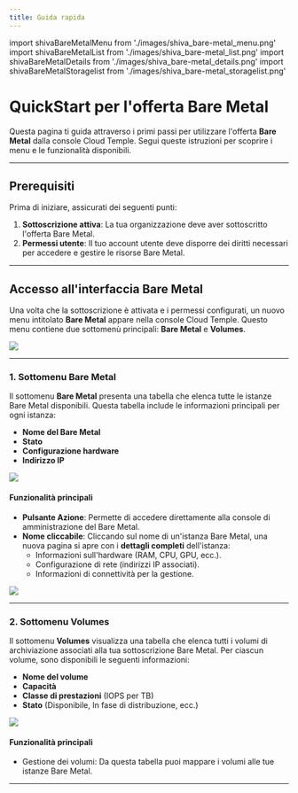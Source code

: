 ```yaml
---
title: Guida rapida
---
```

import shivaBareMetalMenu from './images/shiva_bare-metal_menu.png'
import shivaBareMetalList from './images/shiva_bare-metal_list.png'
import shivaBareMetalDetails from './images/shiva_bare-metal_details.png'
import shivaBareMetalStoragelist from './images/shiva_bare-metal_storagelist.png'


# QuickStart per l'offerta Bare Metal

Questa pagina ti guida attraverso i primi passi per utilizzare l'offerta **Bare Metal** dalla console Cloud Temple. Segui queste istruzioni per scoprire i menu e le funzionalità disponibili.

---

## Prerequisiti
Prima di iniziare, assicurati dei seguenti punti:
1. **Sottoscrizione attiva**: La tua organizzazione deve aver sottoscritto l'offerta Bare Metal.
2. **Permessi utente**: Il tuo account utente deve disporre dei diritti necessari per accedere e gestire le risorse Bare Metal.

---

## Accesso all'interfaccia Bare Metal

Una volta che la sottoscrizione è attivata e i permessi configurati, un nuovo menu intitolato **Bare Metal** appare nella console Cloud Temple. Questo menu contiene due sottomenù principali: **Bare Metal** e **Volumes**.

<img src={shivaBareMetalMenu} />

---

### 1. Sottomenu **Bare Metal**

Il sottomenu **Bare Metal** presenta una tabella che elenca tutte le istanze Bare Metal disponibili. Questa tabella include le informazioni principali per ogni istanza:
- **Nome del Bare Metal**
- **Stato**
- **Configurazione hardware**
- **Indirizzo IP**

<img src={shivaBareMetalList} />

#### Funzionalità principali
- **Pulsante Azione**: Permette di accedere direttamente alla console di amministrazione del Bare Metal.
- **Nome cliccabile**: Cliccando sul nome di un'istanza Bare Metal, una nuova pagina si apre con i **dettagli completi** dell'istanza:
  - Informazioni sull'hardware (RAM, CPU, GPU, ecc.).
  - Configurazione di rete (indirizzi IP associati).
  - Informazioni di connettività per la gestione.

<img src={shivaBareMetalDetails} />


---

### 2. Sottomenu **Volumes**

Il sottomenu **Volumes** visualizza una tabella che elenca tutti i volumi di archiviazione associati alla tua sottoscrizione Bare Metal. Per ciascun volume, sono disponibili le seguenti informazioni:
- **Nome del volume**
- **Capacità**
- **Classe di prestazioni** (IOPS per TB)
- **Stato** (Disponibile, In fase di distribuzione, ecc.)

<img src={shivaBareMetalStoragelist} />


#### Funzionalità principali
- Gestione dei volumi: Da questa tabella puoi mappare i volumi alle tue istanze Bare Metal.

---
